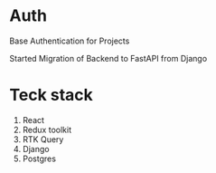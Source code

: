 # Auth
Base Authentication for Projects

Started Migration of Backend to FastAPI from Django

# Teck stack
1. React
2. Redux toolkit
3. RTK Query
4. Django
5. Postgres
